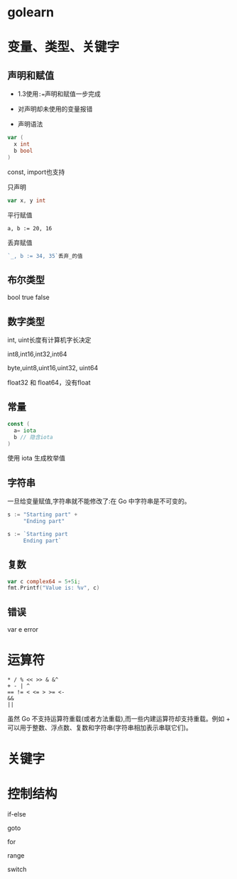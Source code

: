 # golearn

# 变量、类型、关键字

## 声明和赋值

- 1.3使用`:=`声明和赋值一步完成

- 对声明却未使用的变量报错

- 声明语法

```go
var (
  x int
  b bool
)
```
const, import也支持

只声明
```go
var x, y int
```

平行赋值
```
a, b := 20, 16
```

丢弃赋值
```go
`_, b := 34, 35`丢弃_的值
```

## 布尔类型
bool
true false

## 数字类型

int, uint长度有计算机字长决定

int8,int16,int32,int64

byte,uint8,uint16,uint32, uint64

float32 和 float64，没有float

## 常量

```go
const (
  a= iota
  b // 隐含iota
)
```
使用 iota 生成枚举值

## 字符串

一旦给变量赋值,字符串就不能修改了:在 Go 中字符串是不可变的。

```go
s := "Starting part" +
     "Ending part"

s := `Starting part
     Ending part`
```
## 复数

```go
var c complex64 = 5+5i;
fmt.Printf("Value is: %v", c)
```
## 错误

var e error

# 运算符

```
* / % << >> & &^
+ - | ^
== != < <= > >= <-
&&
||
```

虽然 Go 不支持运算符重载(或者方法重载),而一些内建运算符却支持重载。例如 + 可以用于整数、浮点数、复数和字符串(字符串相加表示串联它们)。

# 关键字

# 控制结构

if-else

goto

for

range

switch

